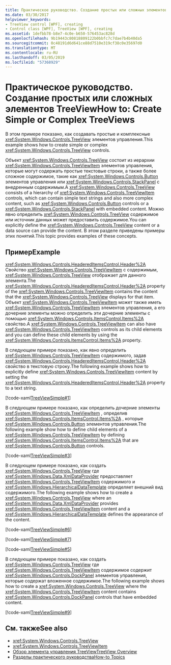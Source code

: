```yaml
---
title: Практическое руководство. Создание простых или сложных элементов TreeView
ms.date: 03/30/2017
helpviewer_keywords:
- TreeView control [WPF], creating
- Control class [WPF], TreeView [WPF], creating
ms.assetid: 1defbb78-b8e7-4c0e-b650-576453ac828d
ms.openlocfilehash: 9b19443c80818809122b0bbfc7c7dae7b4b40da5
ms.sourcegitcommit: 0c48191d6d641ce88d7510e319cf38c0e35697d0
ms.translationtype: MT
ms.contentlocale: ru-RU
ms.lasthandoff: 03/05/2019
ms.locfileid: "57368929"
---
```

# <a name="how-to-create-simple-or-complex-treeviews"></a><span data-ttu-id="20404-102">Практическое руководство. Создание простых или сложных элементов TreeView</span><span class="sxs-lookup"><span data-stu-id="20404-102">How to: Create Simple or Complex TreeViews</span></span>
<span data-ttu-id="20404-103">В этом примере показано, как создавать простые и комплексные <xref:System.Windows.Controls.TreeView> элементов управления.</span><span class="sxs-lookup"><span data-stu-id="20404-103">This example shows how to create simple or complex <xref:System.Windows.Controls.TreeView> controls.</span></span>  
  
 <span data-ttu-id="20404-104">Объект <xref:System.Windows.Controls.TreeView> состоит из иерархии <xref:System.Windows.Controls.TreeViewItem> элементов управления, которые могут содержать простые текстовые строки, а также более сложное содержимое, такие как <xref:System.Windows.Controls.Button> элементов управления или <xref:System.Windows.Controls.StackPanel> с внедренным содержимым.</span><span class="sxs-lookup"><span data-stu-id="20404-104">A <xref:System.Windows.Controls.TreeView> consists of a hierarchy of <xref:System.Windows.Controls.TreeViewItem> controls, which can contain simple text strings and also more complex content, such as <xref:System.Windows.Controls.Button> controls or a <xref:System.Windows.Controls.StackPanel> with embedded content.</span></span> <span data-ttu-id="20404-105">Можно явно определить <xref:System.Windows.Controls.TreeView> содержимое или источник данных может предоставить содержимое.</span><span class="sxs-lookup"><span data-stu-id="20404-105">You can explicitly define the <xref:System.Windows.Controls.TreeView> content or a data source can provide the content.</span></span> <span data-ttu-id="20404-106">В этом разделе приведены примеры этих понятий.</span><span class="sxs-lookup"><span data-stu-id="20404-106">This topic provides examples of these concepts.</span></span>  
  
## <a name="example"></a><span data-ttu-id="20404-107">Пример</span><span class="sxs-lookup"><span data-stu-id="20404-107">Example</span></span>  
 <span data-ttu-id="20404-108"><xref:System.Windows.Controls.HeaderedItemsControl.Header%2A> Свойство <xref:System.Windows.Controls.TreeViewItem> с содержимым, <xref:System.Windows.Controls.TreeView> отображает для данного элемента.</span><span class="sxs-lookup"><span data-stu-id="20404-108">The <xref:System.Windows.Controls.HeaderedItemsControl.Header%2A> property of the <xref:System.Windows.Controls.TreeViewItem> contains the content that the <xref:System.Windows.Controls.TreeView> displays for that item.</span></span> <span data-ttu-id="20404-109">Объект <xref:System.Windows.Controls.TreeViewItem> может также иметь <xref:System.Windows.Controls.TreeViewItem> элементов управления, а его дочерние элементы можно определить эти дочерние элементы с помощью <xref:System.Windows.Controls.ItemsControl.Items%2A> свойство.</span><span class="sxs-lookup"><span data-stu-id="20404-109">A <xref:System.Windows.Controls.TreeViewItem> can also have <xref:System.Windows.Controls.TreeViewItem> controls as its child elements and you can define these child elements by using the <xref:System.Windows.Controls.ItemsControl.Items%2A> property.</span></span>  
  
 <span data-ttu-id="20404-110">В следующем примере показано, как явно определить <xref:System.Windows.Controls.TreeViewItem> содержимого, задав <xref:System.Windows.Controls.HeaderedItemsControl.Header%2A> свойство в текстовую строку.</span><span class="sxs-lookup"><span data-stu-id="20404-110">The following example shows how to explicitly define <xref:System.Windows.Controls.TreeViewItem> content by setting the <xref:System.Windows.Controls.HeaderedItemsControl.Header%2A> property to a text string.</span></span>  
  
 [!code-xaml[TreeViewSimple#1](~/samples/snippets/csharp/VS_Snippets_Wpf/TreeViewSimple/CS/Window1.xaml#1)]  
  
 <span data-ttu-id="20404-111">В следующем примере показано, как определить дочерние элементы <xref:System.Windows.Controls.TreeViewItem> , определив <xref:System.Windows.Controls.ItemsControl.Items%2A> , которые <xref:System.Windows.Controls.Button> элементов управления.</span><span class="sxs-lookup"><span data-stu-id="20404-111">The following example show how to define child elements of a <xref:System.Windows.Controls.TreeViewItem> by defining <xref:System.Windows.Controls.ItemsControl.Items%2A> that are <xref:System.Windows.Controls.Button> controls.</span></span>  
  
 [!code-xaml[TreeViewSimple#3](~/samples/snippets/csharp/VS_Snippets_Wpf/TreeViewSimple/CS/Window1.xaml#3)]  
  
 <span data-ttu-id="20404-112">В следующем примере показано, как создать <xref:System.Windows.Controls.TreeView> где <xref:System.Windows.Data.XmlDataProvider> предоставляет <xref:System.Windows.Controls.TreeViewItem> содержимого и <xref:System.Windows.HierarchicalDataTemplate> определяет внешний вид содержимого.</span><span class="sxs-lookup"><span data-stu-id="20404-112">The following example shows how to create a <xref:System.Windows.Controls.TreeView> where an <xref:System.Windows.Data.XmlDataProvider> provides <xref:System.Windows.Controls.TreeViewItem> content and a <xref:System.Windows.HierarchicalDataTemplate> defines the appearance of the content.</span></span>  
  
 [!code-xaml[TreeViewSimple#6](~/samples/snippets/csharp/VS_Snippets_Wpf/TreeViewSimple/CS/Window1.xaml#6)]  
  
 [!code-xaml[TreeViewSimple#7](~/samples/snippets/csharp/VS_Snippets_Wpf/TreeViewSimple/CS/Window1.xaml#7)]  
  
 [!code-xaml[TreeViewSimple#5](~/samples/snippets/csharp/VS_Snippets_Wpf/TreeViewSimple/CS/Window1.xaml#5)]  
  
 <span data-ttu-id="20404-113">В следующем примере показано, как создать <xref:System.Windows.Controls.TreeView> где <xref:System.Windows.Controls.TreeViewItem> содержимое содержит <xref:System.Windows.Controls.DockPanel> элементов управления, которые содержат вложенное содержимое.</span><span class="sxs-lookup"><span data-stu-id="20404-113">The following example shows how to create a <xref:System.Windows.Controls.TreeView> where the <xref:System.Windows.Controls.TreeViewItem> content contains <xref:System.Windows.Controls.DockPanel> controls that have embedded content.</span></span>  
  
 [!code-xaml[TreeViewSimple#9](~/samples/snippets/csharp/VS_Snippets_Wpf/TreeViewSimple/CS/Window1.xaml#9)]  
  
## <a name="see-also"></a><span data-ttu-id="20404-114">См. также</span><span class="sxs-lookup"><span data-stu-id="20404-114">See also</span></span>
- <xref:System.Windows.Controls.TreeView>
- <xref:System.Windows.Controls.TreeViewItem>
- [<span data-ttu-id="20404-115">Обзор элемента управления TreeView</span><span class="sxs-lookup"><span data-stu-id="20404-115">TreeView Overview</span></span>](treeview-overview.md)
- [<span data-ttu-id="20404-116">Разделы практического руководства</span><span class="sxs-lookup"><span data-stu-id="20404-116">How-to Topics</span></span>](treeview-how-to-topics.md)
